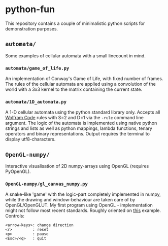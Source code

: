 # python-fun
This repository contains a couple of minimalistic python scripts for demonstration purposes.
## `automata/`
Some examples of cellular automata with a small linecount in mind.
### `automata/game_of_life.py`
An implementation of Conway's Game of Life, with fixed number of frames. The rules of the cellular automata are applied using a convolution of the world with a 3x3 kernel to the matrix containing the current state.
### `automata/1D_automata.py`
A 1-D cellular automata using the python standard library only. Accepts all [Wolfram Code][1] rules with S=2 and D=1 via the `-rule` command line argument. The logic of the automata is implemented using native python strings and lists as well as python mappings, lambda functions, tenary operators and binary representations. Output requires the terminal to display utf8-characters.
## `OpenGL-numpy/`
Interactive visualisation of 2D numpy-arrays using OpenGL (requires PyOpenGL).
### `OpenGL-numpy/gl_canvas_numpy.py`
A snake-like 'game' with the logic-part completely implemented in numpy, while the drawing and window-behaviour are taken care of by OpenGL/OpenGLUT.
My first program using OpenGL - implementation might not follow most recent standards. Roughly oriented on [this][2] example.
Controls:
```
<arrow-keys>: change direction
<r>         : reset
<p>         : pause
<Esc>/<q>   : quit
```

[1]: https://en.wikipedia.org/wiki/Wolfram_codew
[2]: https://wiki.delphigl.com/index.php/OpenGL_mit_GLUT
